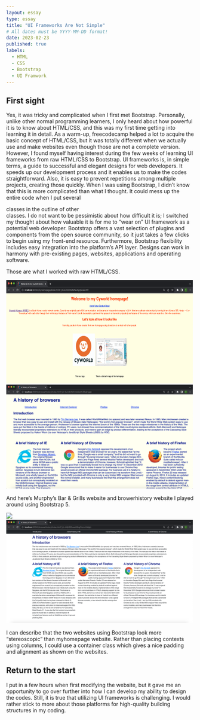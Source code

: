 ```yaml
---
layout: essay
type: essay
title: "UI Frameworks Are Not Simple"
# All dates must be YYYY-MM-DD format!
date: 2023-02-23
published: true
labels:
  - HTML
  - CSS
  - Bootstrap
  - UI Framwork
---
```


## First sight

Yes, it was tricky and complicated when I first met Bootstrap. Personally, unlike other normal programming learners, I only heard about how powerful it is to know about HTML/CSS, and this was my first time getting into learning it in detail. As a warm-up, freecodecamp helped a lot to acquire the basic concept of HTML/CSS, but it was totally different when we actually use and make websites even though those are not a complete version. However, I found myself having interest during the few weeks of learning UI frameworks from raw HTML/CSS to Bootstrap. UI frameworks is, in simple terms, a guide to successful and elegant designs for web developers. It speeds up our development process and it enables us to make the codes straightforward. Also, it is easy to prevent repetitions among multiple projects, creating those quickly. When I was using Bootstrap, I didn’t know that this is more complicated than what I thought. It could mess up the entire code when I put several <div>classes in the outline of other <div> classes. I do not want to be pessimistic about how difficult it is; I switched my thought about how valuable it is for me to “wear on” UI framework as a potential web developer. Bootstrap offers a vast selection of plugins and components from the open source community, so it just takes a few clicks to begin using my front-end resource. Furthermore, Bootstrap flexibility includes easy integration into the platform’s API layer. Designs can work in harmony with pre-existing pages, websites, applications and operating software. 

Those are what I worked with raw HTML/CSS.
  
<img src="../img/MyhomepageHTML.png" style="width: 500px; height: 277px"><img src="../img/BrowserHTML.png" style="width: 500px">
  
And here’s Murphy’s Bar & Grills website and browerhistory website I played around using Bootstrap 5. 
  
<img src="../img/Murphy.png" style="width: 500px"><img src="../img/BrowserBoot.png" style="width: 500px">
  
I can describe that the two websites using Bootstrap look more “stereoscopic” than myhomepage website. Rather than placing contexts using columns, I could use a container class which gives a nice padding and alignment as shown on the websites. 

## Return to the start
  
I put in a few hours when first modifying the website, but it gave me an opportunity to go over further into how I can develop my ability to design the codes. Still, it is true that utilizing UI frameworks is challenging. I would rather stick to more about those platforms for high-quality building structures in my coding. 

  
  
  


